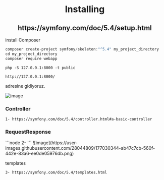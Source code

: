<h1 align="center">Installing</h1>

<h2 align="center">https://symfony.com/doc/5.4/setup.html</h2>

install Composer

```javascript
composer create-project symfony/skeleton:"^5.4" my_project_directory
cd my_project_directory
composer require webapp

```

```node
php -S 127.0.0.1:8000 -t public
```

```node
http://127.0.0.1:8000/
```
adresine gidiyoruz.

![image](https://user-images.githubusercontent.com/28044809/176267899-69580c7d-5928-4b6f-a602-ff3c81ca3b31.png)

<h3>Controller</h3>

```node
1- https://symfony.com/doc/5.4/controller.html#a-basic-controller
```

<h3>RequestResponse</h3>
```node
2- 
```
![image](https://user-images.githubusercontent.com/28044809/177030344-ab47c7cb-560f-442e-83a6-ee0de05976db.png)

templates
```node
3- https://symfony.com/doc/5.4/templates.html
```

